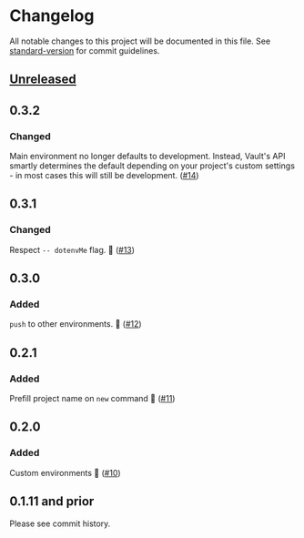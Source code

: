 # Changelog

All notable changes to this project will be documented in this file. See [standard-version](https://github.com/conventional-changelog/standard-version) for commit guidelines.

## [Unreleased](https://github.com/dotenv-org/dotenv-vault/compare/v0.3.2...master)

## 0.3.2

### Changed

Main environment no longer defaults to development. Instead, Vault's API smartly determines the default depending on your project's custom settings - in most cases this will still be development. ([#14](https://github.com/dotenv-org/dotenv-vault/pull/14))

## 0.3.1

### Changed

Respect `-- dotenvMe` flag. 🐞 ([#13](https://github.com/dotenv-org/dotenv-vault/pull/13))

## 0.3.0

### Added

`push` to other environments. 🎉 ([#12](https://github.com/dotenv-org/dotenv-vault/pull/12))

## 0.2.1

### Added

Prefill project name on `new` command 🎉 ([#11](https://github.com/dotenv-org/dotenv-vault/pull/11))

## 0.2.0

### Added

Custom environments 🎉 ([#10](https://github.com/dotenv-org/dotenv-vault/pull/10))

## 0.1.11 and prior

Please see commit history.

